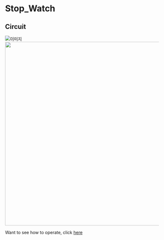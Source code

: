 # Stop_Watch

## Circuit
![이미지](https://user-images.githubusercontent.com/77844152/109259393-6e13db80-783f-11eb-888d-b396245cb059.png)
<img src="https://user-images.githubusercontent.com/77844152/109259393-6e13db80-783f-11eb-888d-b396245cb059.png" width="700" height="600"> 

Want to see how to operate, click [here](https://youtu.be/DMW_f5skoRk)
